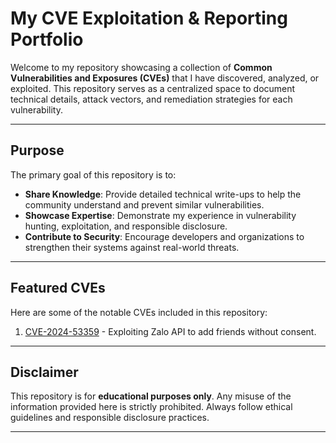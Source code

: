 # My CVE Exploitation & Reporting Portfolio

Welcome to my repository showcasing a collection of **Common Vulnerabilities and Exposures (CVEs)** that I have discovered, analyzed, or exploited. This repository serves as a centralized space to document technical details, attack vectors, and remediation strategies for each vulnerability.

---

## Purpose
The primary goal of this repository is to:
- **Share Knowledge**: Provide detailed technical write-ups to help the community understand and prevent similar vulnerabilities.
- **Showcase Expertise**: Demonstrate my experience in vulnerability hunting, exploitation, and responsible disclosure.
- **Contribute to Security**: Encourage developers and organizations to strengthen their systems against real-world threats.

---


## Featured CVEs
Here are some of the notable CVEs included in this repository:
1. [CVE-2024-53359](./CVE-2024-53359/README.md) - Exploiting Zalo API to add friends without consent.
---

## Disclaimer
This repository is for **educational purposes only**. Any misuse of the information provided here is strictly prohibited. Always follow ethical guidelines and responsible disclosure practices.

---